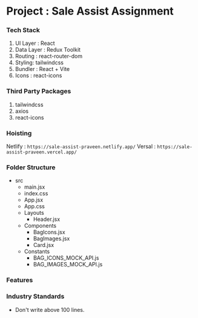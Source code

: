 # Project : Sale Assist Assignment

### Tech Stack
1. UI Layer : React
2. Data Layer : Redux Toolkit
3. Routing : react-router-dom
4. Styling: tailwindcss
5. Bundler : React + Vite
6. Icons : react-icons

### Third Party Packages
1. tailwindcss
2. axios
3. react-icons

### Hoisting
Netlify : `https://sale-assist-praveen.netlify.app/`
Versal : `https://sale-assist-praveen.vercel.app/`


### Folder Structure
* src
   - main.jsx
   - index.css
   - App.jsx
   - App.css
   * Layouts
      - Header.jsx
   * Components
      - BagIcons.jsx
      - BagImages.jsx
      - Card.jsx
   * Constants 
      - BAG_ICONS_MOCK_API.js
      - BAG_IMAGES_MOCK_API.js


### Features

### Industry Standards 
* Don't write above 100 lines.

